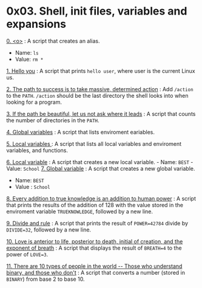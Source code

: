 # 0x03. Shell, init files, variables and expansions

[0. \<o>](./0-alias) : A script that creates an alias.
   - Name: `ls`
   - Value: `rm *` 

[1. Hello you](./1-hello_you) : A script that prints `hello user`, where user is the current Linux us.

[2. The path to success is to take massive, determined action](./2-path) : Add `/action` to the `PATH`. `/action` should be the last directory the shell looks into when looking for a program.

[3. If the path be beautiful, let us not ask where it leads](./3-paths) : A script that counts the number of directories in the `PATH`.

[4. Global variables](./4-global_variables) : A script that lists enviroment eariables.

[5. Local variables ](./5-local_variables) : A script that lists all local variables and enviroment variables, and functions.

[6. Local variable](./6-create_local_variable) : A script that creates a new local variable.
    - Name: `BEST`
    - Value: `School`
[7. Global variable](./7-create_global_variable) : A script that creates a new global variable.
   - Name: `BEST`
   - Value : `School` 

[8. Every addition to true knowledge is an addition to human power](./8-true_knowledge) : A script that prints the results of the addition of 128 with the value stored in the enviroment variable `TRUEKNOWLEDGE`, followed by a new line.

[9. Divide and rule](./9-divide_and_rule) : A script that prints the result of `POWER=42784` divide by `DIVIDE=32`, followed by a new line.

[10. Love is anterior to life, posterior to death, initial of creation, and the exponent of breath](./10-love_exponent_breath) : A script that displays the result of `BREATH=4` to the power of `LOVE=3`.

[11. There are 10 types of people in the world -- Those who understand binary, and those who don't](./11-binary_to_decimal) : A script that converts a number (stored in `BINARY`) from base 2 to base 10.


